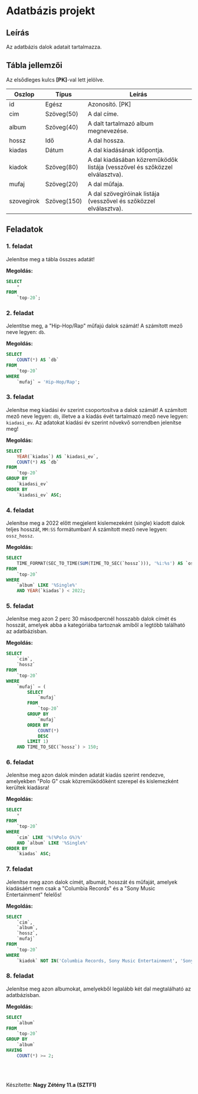 # Adatbázis projekt

## Leírás

Az adatbázis dalok adatait tartalmazza.

## Tábla jellemzői

Az elsődleges kulcs **[PK]**-val lett jelölve.

| Oszlop     | Típus       | Leírás                                                                      |
| ---------- | ----------- | --------------------------------------------------------------------------- |
| id         | Egész       | Azonosító. [PK]                                                             |
| cim        | Szöveg(50)  | A dal címe.                                                                 |
| album      | Szöveg(40)  | A dalt tartalmazó album megnevezése.                                        |
| hossz      | Idő         | A dal hossza.                                                               |
| kiadas     | Dátum       | A dal kiadásának időpontja.                                                 |
| kiadok     | Szöveg(80)  | A dal kiadásában közreműködők listája (vesszővel és szőközzel elválasztva). |
| mufaj      | Szöveg(20)  | A dal műfaja.                                                               |
| szovegirok | Szöveg(150) | A dal szövegíróinak listája (vesszővel és szőközzel elválasztva).           |

## Feladatok

### 1. feladat

Jelenítse meg a tábla összes adatát!

**Megoldás:**

```sql
SELECT
	*
FROM
	`top-20`;
```

### 2. feladat

Jelentítse meg, a "Hip-Hop/Rap" műfajú dalok számát! A számított mező neve legyen: `db`.

**Megoldás:**

```sql
SELECT
	COUNT(*) AS `db`
FROM
	`top-20`
WHERE
	`mufaj` = 'Hip-Hop/Rap';
```

### 3. feladat

Jelenítse meg kiadási év szerint csoportosítva a dalok számát! A számított mező neve legyen: `db`, illetve a a kiadás évét tartalmazó mező neve legyen: `kiadasi_ev`. Az adatokat kiadási év szerint növekvő sorrendben jelenítse meg!

**Megoldás:**

```sql
SELECT
	YEAR(`kiadas`) AS `kiadasi_ev`,
	COUNT(*) AS `db`
FROM
	`top-20`
GROUP BY
	`kiadasi_ev`
ORDER BY
	`kiadasi_ev` ASC;
```

### 4. feladat

Jelenítse meg a 2022 előtt megjelent kislemezeként (single) kiadott dalok teljes hosszát, `MM:SS` formátumban! A számított mező neve legyen: `ossz_hossz`.

**Megoldás:**

```sql
SELECT
	TIME_FORMAT(SEC_TO_TIME(SUM(TIME_TO_SEC(`hossz`))), '%i:%s') AS `ossz_hossz`
FROM
	`top-20`
WHERE
	`album` LIKE '%Single%'
	AND YEAR(`kiadas`) < 2022;
```

### 5. feladat

Jelenítse meg azon 2 perc 30 másodpercnél hosszabb dalok címét és hosszát, amelyek abba a kategóriába tartoznak amiből a legtöbb található az adatbázisban.

**Megoldás:**

```sql
SELECT
	`cim`,
	`hossz`
FROM
	`top-20`
WHERE
	`mufaj` = (
		SELECT
			`mufaj`
		FROM
			`top-20`
		GROUP BY
			`mufaj`
		ORDER BY
			COUNT(*)
			DESC
		LIMIT 1)
	AND TIME_TO_SEC(`hossz`) > 150;
```

### 6. feladat

Jelenítse meg azon dalok minden adatát kiadás szerint rendezve, amelyekben "Polo G" csak közreműködőként szerepel és kislemezként kerültek kiadásra!

**Megoldás:**

```sql
SELECT
	*
FROM
	`top-20`
WHERE
	`cim` LIKE '%(%Polo G%)%'
	AND `album` LIKE '%Single%'
ORDER BY
	`kiadas` ASC;
```

### 7. feladat

Jelenítse meg azon dalok címét, albumát, hosszát és műfaját, amelyek kiadásáért nem csak a "Columbia Records" és a "Sony Music Entertainment" felelős!

**Megoldás:**

```sql
SELECT
	`cim`,
	`album`,
	`hossz`,
	`mufaj`
FROM
	`top-20`
WHERE
	`kiadok` NOT IN('Columbia Records, Sony Music Entertainment', 'Sony Music Entertainment, Columbia Records');
```

### 8. feladat

Jelenítse meg azon albumokat, amelyekből legalább két dal megtalálható az adatbázisban.

**Megoldás:**

```sql
SELECT
	`album`
FROM
	`top-20`
GROUP BY
	`album`
HAVING
	COUNT(*) >= 2;
```

<br>
<br>

Készítette: **Nagy Zétény 11.a (SZTF1)**
